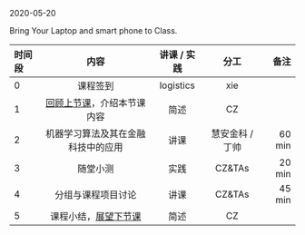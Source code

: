 2020-05-20

Bring Your Laptop and smart phone  to Class. 

|时间段     |  内容    | 讲课 / 实践     |  分工  |  备注       |
| :---     |   :----:    |   :----:    |    :----:    | ---: |
|   0       |  课程签到     |  logistics   |     xie     |        |
|   1       |  [回顾上节课](../WW13/WW13-Plan.md)，介绍本节课内容     |  简述    |     CZ     |        |
|   2       |  机器学习算法及其在金融科技中的应用       |   讲课   |   慧安金科 /丁帅       |    60 min      |
|   3       |  随堂小测       |  实践  |   CZ&TAs   |  20 min    | 
|   4       |  分组与课程项目讨论       |  讲课  |   CZ&TAs   |  45 min    | 
|   5       |  课程小结，[展望下节课](../WW15/WW15-Plan.md)  |  简述   |  CZ |   |

